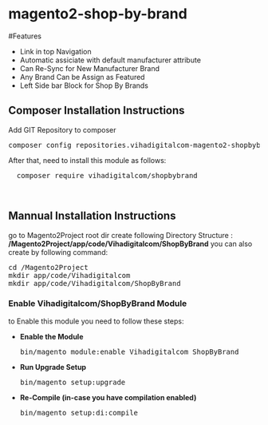 # magento2-shop-by-brand

#Features
<ul>
<li>Link in top Navigation </li>
<li>Automatic assiciate with default manufacturer attribute</li>
<li>Can Re-Sync for New Manufacturer Brand</li>
<li>Any Brand Can be Assign as Featured</li>
<li>Left Side bar Block for Shop By Brands</li>
</ul>

<h2>Composer Installation Instructions</h2>
Add GIT Repository to composer
<pre>
composer config repositories.vihadigitalcom-magento2-shopbybrand vcs https://github.com/vihadigitalcom/magento2-shop-by-brand/
</pre>

After that, need to install this module as follows:
<pre>
  composer require vihadigitalcom/shopbybrand
</pre>


<br/>
<h2> Mannual Installation Instructions</h2>
go to Magento2Project root dir 
create following Directory Structure :<br/>
<strong>/Magento2Project/app/code/Vihadigitalcom/ShopByBrand</strong>
you can also create by following command:
<pre>
cd /Magento2Project
mkdir app/code/Vihadigitalcom
mkdir app/code/Vihadigitalcom/ShopByBrand
</pre>



<h3> Enable Vihadigitalcom/ShopByBrand Module</h3>
to Enable this module you need to follow these steps:

<ul>
<li>
<strong>Enable the Module</strong>
<pre>bin/magento module:enable Vihadigitalcom_ShopByBrand</pre></li>
<li>
<strong>Run Upgrade Setup</strong>
<pre>bin/magento setup:upgrade</pre></li>
<li>
<strong>Re-Compile (in-case you have compilation enabled)</strong>
	<pre>bin/magento setup:di:compile</pre>
</li>
</ul>
